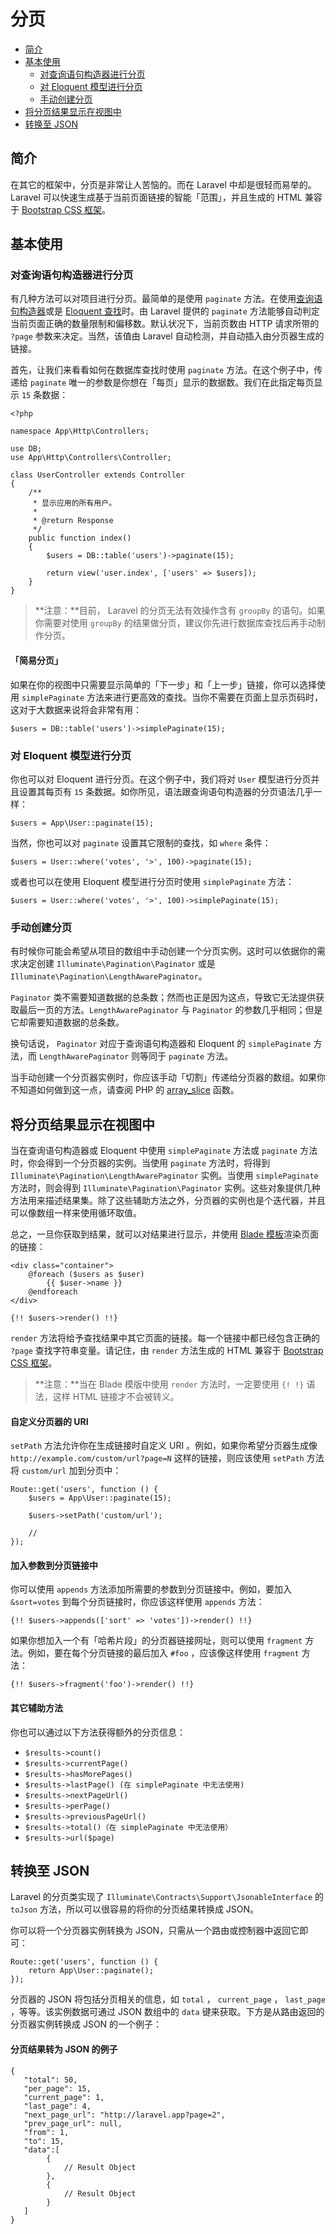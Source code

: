 # 分页

- [简介](#introduction)
- [基本使用](#basic-usage)
    - [对查询语句构造器进行分页](#paginating-query-builder-results)
    - [对 Eloquent 模型进行分页](#paginating-eloquent-results)
    - [手动创建分页](#manually-creating-a-paginator)
- [将分页结果显示在视图中](#displaying-results-in-a-view)
- [转换至 JSON](#converting-results-to-json)

<a name="introduction"></a>
## 简介

在其它的框架中，分页是非常让人苦恼的。而在 Laravel 中却是很轻而易举的。 Laravel 可以快速生成基于当前页面链接的智能「范围」，并且生成的 HTML 兼容于 [Bootstrap CSS 框架](http://getbootstrap.com/)。

<a name="basic-usage"></a>
## 基本使用

<a name="paginating-query-builder-results"></a>
### 对查询语句构造器进行分页

有几种方法可以对项目进行分页。最简单的是使用 `paginate` 方法。在使用[查询语句构造器](/docs/{{version}}/queries)或是 [Eloquent 查找](/docs/{{version}}/eloquent)时。由 Laravel 提供的 `paginate` 方法能够自动判定当前页面正确的数量限制和偏移数。默认状况下，当前页数由 HTTP 请求所带的 `?page` 参数来决定。当然，该值由 Laravel 自动检测，并自动插入由分页器生成的链接。

首先，让我们来看看如何在数据库查找时使用 `paginate` 方法。在这个例子中，传递给 `paginate` 唯一的参数是你想在「每页」显示的数据数。我们在此指定每页显示 `15` 条数据：

    <?php

    namespace App\Http\Controllers;

    use DB;
    use App\Http\Controllers\Controller;

    class UserController extends Controller
    {
        /**
         * 显示应用的所有用户。
         *
         * @return Response
         */
        public function index()
        {
            $users = DB::table('users')->paginate(15);

            return view('user.index', ['users' => $users]);
        }
    }

> **注意：**目前， Laravel 的分页无法有效操作含有 `groupBy` 的语句。如果你需要对使用 `groupBy` 的结果做分页，建议你先进行数据库查找后再手动制作分页。

#### 「简易分页」

如果在你的视图中只需要显示简单的「下一步」和「上一步」链接，你可以选择使用 `simplePaginate` 方法来进行更高效的查找。当你不需要在页面上显示页码时，这对于大数据来说将会非常有用：

    $users = DB::table('users')->simplePaginate(15);

<a name="paginating-eloquent-results"></a>
### 对 Eloquent 模型进行分页

你也可以对 Eloquent 进行分页。在这个例子中，我们将对 `User` 模型进行分页并且设置其每页有 `15` 条数据。如你所见，语法跟查询语句构造器的分页语法几乎一样：

    $users = App\User::paginate(15);

当然，你也可以对 `paginate` 设置其它限制的查找，如 `where` 条件：

    $users = User::where('votes', '>', 100)->paginate(15);

或者也可以在使用 Eloquent 模型进行分页时使用 `simplePaginate` 方法：

    $users = User::where('votes', '>', 100)->simplePaginate(15);

<a name="manually-creating-a-paginator"></a>
### 手动创建分页

有时候你可能会希望从项目的数组中手动创建一个分页实例。这时可以依据你的需求决定创建 `Illuminate\Pagination\Paginator` 或是 `Illuminate\Pagination\LengthAwarePaginator`。

`Paginator` 类不需要知道数据的总条数；然而也正是因为这点，导致它无法提供获取最后一页的方法。`LengthAwarePaginator` 与 `Paginator` 的参数几乎相同；但是它却需要知道数据的总条数。

换句话说， `Paginator` 对应于查询语句构造器和 Eloquent 的 `simplePaginate` 方法，而 `LengthAwarePaginator` 则等同于 `paginate` 方法。

当手动创建一个分页器实例时，你应该手动「切割」传递给分页器的数组。如果你不知道如何做到这一点，请查阅 PHP 的 [array_slice](http://php.net/manual/en/function.array-slice.php) 函数。

<a name="displaying-results-in-a-view"></a>
## 将分页结果显示在视图中

当在查询语句构造器或 Eloquent 中使用 `simplePaginate` 方法或 `paginate` 方法时，你会得到一个分页器的实例。当使用 `paginate` 方法时，将得到 `Illuminate\Pagination\LengthAwarePaginator` 实例。当使用 `simplePaginate` 方法时，则会得到 `Illuminate\Pagination\Paginator` 实例。这些对象提供几种方法用来描述结果集。除了这些辅助方法之外，分页器的实例也是个迭代器，并且可以像数组一样来使用循环取值。

总之，一旦你获取到结果，就可以对结果进行显示，并使用 [Blade 模板](/docs/{{version}}/blade)渲染页面的链接：

    <div class="container">
        @foreach ($users as $user)
            {{ $user->name }}
        @endforeach
    </div>

    {!! $users->render() !!}

`render` 方法将给予查找结果中其它页面的链接。每一个链接中都已经包含正确的 `?page` 查找字符串变量。请记住，由 `render` 方法生成的 HTML 兼容于 [Bootstrap CSS 框架](https://getbootstrap.com)。

> **注意：**当在 Blade 模版中使用 `render` 方法时，一定要使用 `{! !}` 语法，这样 HTML 链接才不会被转义。

#### 自定义分页器的 URI

`setPath` 方法允许你在生成链接时自定义 URI 。例如，如果你希望分页器生成像 `http://example.com/custom/url?page=N` 这样的链接，则应该使用 `setPath` 方法将 `custom/url` 加到分页中：

    Route::get('users', function () {
        $users = App\User::paginate(15);

        $users->setPath('custom/url');

        //
    });

#### 加入参数到分页链接中

你可以使用 `appends` 方法添加所需要的参数到分页链接中。例如，要加入 `&sort=votes` 到每个分页链接时，你应该这样使用 `appends` 方法：

    {!! $users->appends(['sort' => 'votes'])->render() !!}

如果你想加入一个有「哈希片段」的分页器链接网址，则可以使用 `fragment` 方法。例如，要在每个分页链接的最后加入 `#foo` ，应该像这样使用 `fragment` 方法：

    {!! $users->fragment('foo')->render() !!}

#### 其它辅助方法

你也可以通过以下方法获得额外的分页信息：

- `$results->count()`
- `$results->currentPage()`
- `$results->hasMorePages()`
- `$results->lastPage() (在 simplePaginate 中无法使用)`
- `$results->nextPageUrl()`
- `$results->perPage()`
- `$results->previousPageUrl()`
- `$results->total()（在 simplePaginate 中无法使用）`
- `$results->url($page)`

<a name="converting-results-to-json"></a>
## 转换至 JSON

Laravel 的分页类实现了 `Illuminate\Contracts\Support\JsonableInterface` 的 `toJson` 方法，所以可以很容易的将你的分页结果转换成 JSON。

你可以将一个分页器实例转换为 JSON，只需从一个路由或控制器中返回它即可：

    Route::get('users', function () {
        return App\User::paginate();
    });

分页器的 JSON 将包括分页相关的信息，如 `total` ， `current_page` ， `last_page` ，等等。该实例数据可通过 JSON 数组中的 `data` 键来获取。下方是从路由返回的分页器实例转换成 JSON 的一个例子：

#### 分页结果转为 JSON 的例子

    {
       "total": 50,
       "per_page": 15,
       "current_page": 1,
       "last_page": 4,
       "next_page_url": "http://laravel.app?page=2",
       "prev_page_url": null,
       "from": 1,
       "to": 15,
       "data":[
            {
                // Result Object
            },
            {
                // Result Object
            }
       ]
    }
